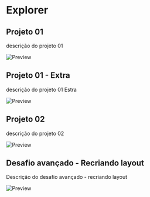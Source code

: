 # Explorer

## Projeto 01

descrição do projeto 01

![Preview](https://user-images.githubusercontent.com/14807515/210085576-76ece236-8b50-4661-aa99-22d8e9af9041.PNG)

## Projeto 01 - Extra

descrição do projeto 01 Estra

![Preview](https://user-images.githubusercontent.com/14807515/210087331-47d3eeef-e781-49cc-b672-0c78766cbad7.PNG)

## Projeto 02

descrição do projeto 02

![Preview](https://user-images.githubusercontent.com/14807515/210090741-1fc08dc0-27ee-4959-8588-4282ae2fa086.png)

## Desafio avançado - Recriando layout

Descrição do desafio avançado - recriando layout

![Preview](https://user-images.githubusercontent.com/14807515/210097636-577d1d53-a37b-4807-b3c6-217591988c5a.png)
